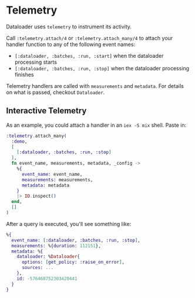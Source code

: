 # Telemetry

Dataloader uses `telemetry` to instrument its activity.

Call `:telemetry.attach/4` or `:telemetry.attach_many/4` to attach your
handler function to any of the following event names:

- `[:dataloader, :batches, :run, :start]` when the dataloader processing starts
- `[:dataloader, :batches, :run, :stop]` when the dataloader processing finishes

Telemetry handlers are called with `measurements` and `metadata`. For details on
what is passed, checkout `Dataloader`.

## Interactive Telemetry

As an example, you could attach a handler in an `iex -S mix` shell. Paste in:

```elixir
:telemetry.attach_many(
  :demo,
  [
    [:dataloader, :batches, :run, :stop]
  ],
  fn event_name, measurements, metadata, _config ->
    %{
      event_name: event_name,
      measurements: measurements,
      metadata: metadata
    }
    |> IO.inspect()
  end,
  []
)
```

After a query is executed, you'll see something like:

```elixir
%{
  event_name: [:dataloader, :batches, :run, :stop],
  measurements: %{duration: 112151},
  metadata: %{
    dataloader: %Dataloader{
      options: [get_policy: :raise_on_error],
      sources: ...
    },
    id: -576460752303420441
  }
}
```
